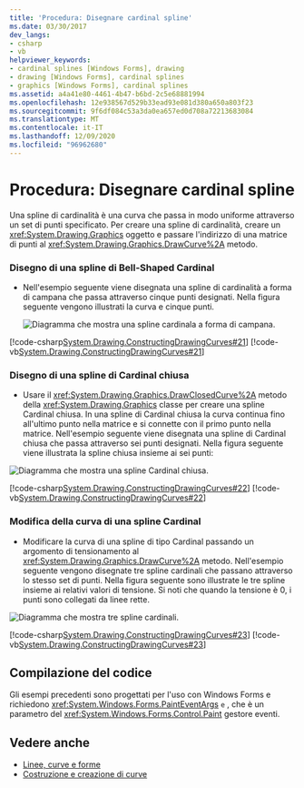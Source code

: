 ```yaml
---
title: 'Procedura: Disegnare cardinal spline'
ms.date: 03/30/2017
dev_langs:
- csharp
- vb
helpviewer_keywords:
- cardinal splines [Windows Forms], drawing
- drawing [Windows Forms], cardinal splines
- graphics [Windows Forms], cardinal splines
ms.assetid: a4a41e80-4461-4b47-b6bd-2c5e68881994
ms.openlocfilehash: 12e938567d529b33ead93e081d380a650a803f23
ms.sourcegitcommit: 9f6df084c53a3da0ea657ed0d708a72213683084
ms.translationtype: MT
ms.contentlocale: it-IT
ms.lasthandoff: 12/09/2020
ms.locfileid: "96962680"
---
```

# <a name="how-to-draw-cardinal-splines"></a>Procedura: Disegnare cardinal spline
Una spline di cardinalità è una curva che passa in modo uniforme attraverso un set di punti specificato. Per creare una spline di cardinalità, creare un <xref:System.Drawing.Graphics> oggetto e passare l'indirizzo di una matrice di punti al <xref:System.Drawing.Graphics.DrawCurve%2A> metodo.  
  
### <a name="drawing-a-bell-shaped-cardinal-spline"></a>Disegno di una spline di Bell-Shaped Cardinal  
  
- Nell'esempio seguente viene disegnata una spline di cardinalità a forma di campana che passa attraverso cinque punti designati. Nella figura seguente vengono illustrati la curva e cinque punti.  
  
     ![Diagramma che mostra una spline cardinala a forma di campana.](./media/how-to-draw-cardinal-splines/bell-shaped-cardinal-spline.png)  
  
 [!code-csharp[System.Drawing.ConstructingDrawingCurves#21](~/samples/snippets/csharp/VS_Snippets_Winforms/System.Drawing.ConstructingDrawingCurves/CS/Class1.cs#21)]
 [!code-vb[System.Drawing.ConstructingDrawingCurves#21](~/samples/snippets/visualbasic/VS_Snippets_Winforms/System.Drawing.ConstructingDrawingCurves/VB/Class1.vb#21)]  
  
### <a name="drawing-a-closed-cardinal-spline"></a>Disegno di una spline di Cardinal chiusa  
  
- Usare il <xref:System.Drawing.Graphics.DrawClosedCurve%2A> metodo della <xref:System.Drawing.Graphics> classe per creare una spline Cardinal chiusa. In una spline di Cardinal chiusa la curva continua fino all'ultimo punto nella matrice e si connette con il primo punto nella matrice. Nell'esempio seguente viene disegnata una spline di Cardinal chiusa che passa attraverso sei punti designati. Nella figura seguente viene illustrata la spline chiusa insieme ai sei punti:  
  
 ![Diagramma che mostra una spline Cardinal chiusa.](./media/how-to-draw-cardinal-splines/closed-cardinal-spine.png)  
  
 [!code-csharp[System.Drawing.ConstructingDrawingCurves#22](~/samples/snippets/csharp/VS_Snippets_Winforms/System.Drawing.ConstructingDrawingCurves/CS/Class1.cs#22)]
 [!code-vb[System.Drawing.ConstructingDrawingCurves#22](~/samples/snippets/visualbasic/VS_Snippets_Winforms/System.Drawing.ConstructingDrawingCurves/VB/Class1.vb#22)]  
  
### <a name="changing-the-bend-of-a-cardinal-spline"></a>Modifica della curva di una spline Cardinal  
  
- Modificare la curva di una spline di tipo Cardinal passando un argomento di tensionamento al <xref:System.Drawing.Graphics.DrawCurve%2A> metodo. Nell'esempio seguente vengono disegnate tre spline cardinali che passano attraverso lo stesso set di punti. Nella figura seguente sono illustrate le tre spline insieme ai relativi valori di tensione. Si noti che quando la tensione è 0, i punti sono collegati da linee rette.  
  
 ![Diagramma che mostra tre spline cardinali.](./media/how-to-draw-cardinal-splines/three-cardinal-splines.png)  
  
 [!code-csharp[System.Drawing.ConstructingDrawingCurves#23](~/samples/snippets/csharp/VS_Snippets_Winforms/System.Drawing.ConstructingDrawingCurves/CS/Class1.cs#23)]
 [!code-vb[System.Drawing.ConstructingDrawingCurves#23](~/samples/snippets/visualbasic/VS_Snippets_Winforms/System.Drawing.ConstructingDrawingCurves/VB/Class1.vb#23)]  
  
## <a name="compiling-the-code"></a>Compilazione del codice  
 Gli esempi precedenti sono progettati per l'uso con Windows Forms e richiedono <xref:System.Windows.Forms.PaintEventArgs> `e` , che è un parametro del <xref:System.Windows.Forms.Control.Paint> gestore eventi.  
  
## <a name="see-also"></a>Vedere anche

- [Linee, curve e forme](lines-curves-and-shapes.md)
- [Costruzione e creazione di curve](constructing-and-drawing-curves.md)
